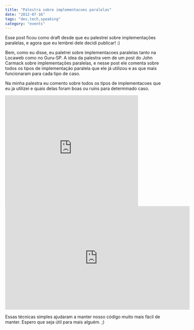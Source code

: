 ```yaml
---
title: "Palestra sobre implementacoes paralelas"
date: "2012-07-16"
tags: "dev,tech,speaking"
category: "events"
---
```


Esse post ficou como draft desde que eu palestrei sobre implementações
paralelas, e agora que eu lembrei dele decidi publicar! :)

Bem, como eu disse, eu paletrei sobre implementacoes paralelas tanto
na Locaweb como no Guru-SP. A idea da palestra vem de um post do John
Carmack sobre implementações paralelas, e nesse post ele comenta sobre
todos os tipos de implementação paralela que ele já utilizou e as que
mais funcionaram para cada tipo de caso.

Na minha palestra eu comento sobre todos os tipos de implementacoes
que eu ja utilizei e quais delas foram boas ou ruins para determinado
caso.

<iframe src="http://www.slideshare.net/slideshow/embed_code/11724894" width="427" height="356" frameborder="0" marginwidth="0" marginheight="0" scrolling="no" style="border:1px solid #CCC;border-width:1px 1px 0" allowfullscreen></iframe>

<iframe src="http://blip.tv/play/hOdBgu3uVQI.html?p=1" width="596" height="334" frameborder="0" allowfullscreen></iframe>

Essas técnicas simples ajudaram a manter nosso código muito mais fácil
de manter. Espero que seja útil para mais alguém. ;)

